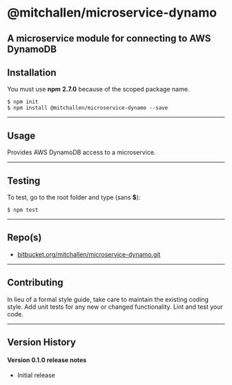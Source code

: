 @mitchallen/microservice-dynamo
===============================

A microservice module for connecting to AWS DynamoDB
----------------------------------------------------

## Installation

You must use __npm__ __2.7.0__ because of the scoped package name.

    $ npm init
    $ npm install @mitchallen/microservice-dynamo --save
  
* * *

## Usage

Provides AWS DynamoDB access to a microservice.

* * *

## Testing

To test, go to the root folder and type (sans __$__):

    $ npm test
   
* * *
 
## Repo(s)

* [bitbucket.org/mitchallen/microservice-dynamo.git](https://bitbucket.org/mitchallen/microservice-dynamo.git)

* * *

## Contributing

In lieu of a formal style guide, take care to maintain the existing coding style.
Add unit tests for any new or changed functionality. Lint and test your code.

* * *

## Version History

#### Version 0.1.0 release notes

* Initial release
